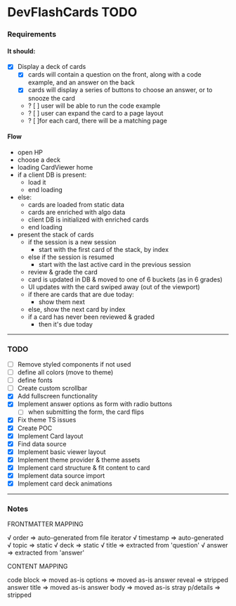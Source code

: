 # DevFlashCards TODO

### Requirements

#### It should:

- [x] Display a deck of cards
  - [x] cards will contain a question on the front, along with a code example, and an answer on the back
  - [x] cards will display a series of buttons to choose an answer, or to snooze the card
  - ? [ ] user will be able to run the code example
  - ? [ ] user can expand the card to a page layout
  - ? [ ]for each card, there will be a matching page

#### Flow

- open HP
- choose a deck
- loading CardViewer home
- if a client DB is present:
  - load it
  - end loading
- else:
  - cards are loaded from static data
  - cards are enriched with algo data
  - client DB is initialized with enriched cards
  - end loading
- present the stack of cards
  - if the session is a new session
    - start with the first card of the stack, by index
  - else if the session is resumed
    - start with the last active card in the previous session
  - review & grade the card
  - card is updated in DB & moved to one of 6 buckets (as in 6 grades)
  - UI updates with the card swiped away (out of the viewport)
  - if there are cards that are due today:
    - show them next
  - else, show the next card by index
  - if a card has never been reviewed & graded
    - then it's due today

---

### TODO

- [ ] Remove styled components if not used
- [ ] define all colors (move to theme)
- [ ] define fonts
- [ ] Create custom scrollbar
- [x] Add fullscreen functionality
- [x] Implement answer options as form with radio buttons
  - [ ] when submitting the form, the card flips
- [x] Fix theme TS issues
- [x] Create POC
- [x] Implement Card layout
- [x] Find data source
- [x] Implement basic viewer layout
- [x] Implement theme provider & theme assets
- [x] Implement card structure & fit content to card
- [x] Implement data source import
- [x] Implement card deck animations

---

### Notes

FRONTMATTER MAPPING

√ order => auto-generated from file iterator
√ timestamp => auto-generated
√ topic => static
√ deck => static
√ title => extracted from 'question'
√ answer => extracted from 'answer'

CONTENT MAPPING

code block => moved as-is
options => moved as-is
answer reveal => stripped
answer title => moved as-is
answer body => moved as-is
stray p/details => stripped
